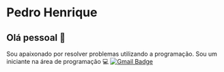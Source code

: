 

# Pedro Henrique

## Olá pessoal 👋
Sou apaixonado por resolver problemas utilizando a programação.
Sou um iniciante na área de programação :computer:
[![Gmail Badge](https://img.shields.io/badge/-pedrohenriquesk10@gmail.com-c14438?style=flat-square&logo=Gmail&logoColor=white&link=mailto:pedrohenriquesk10@gmail.com)](pedrohenriquesk10@gmail.com)
